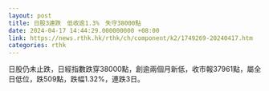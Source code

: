 ```yaml
---
layout: post
title: 日股3連跌　低收逾1.3%　失守38000點
date: 2024-04-17 14:44:29.000000000 +08:00
link: https://news.rthk.hk/rthk/ch/component/k2/1749269-20240417.htm
categories: rthk
---
```


日股仍未止跌，日經指數跌穿38000點，創逾兩個月新低，收市報37961點，屬全日低位，跌509點，跌幅1.32%，連跌3日。

